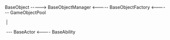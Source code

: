 BaseObject  -----> BaseObjectManager <----- BaseObjectFactory  <------ GameObjectPool

​	|

​	--- BaseActor  <---- BaseAbility